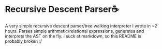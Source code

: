 # Recursive Descent Parser☕
A very simple recursive descent parser/tree walking interpreter I wrote in ~2 hours.
Parses simple arithmetic/relational expressions, generates and interprets the AST on the fly.
I suck at markdown, so this README is probably broken :/